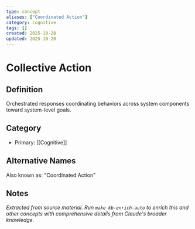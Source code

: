 ```yaml
---
type: concept
aliases: ["Coordinated Action"]
category: cognitive
tags: []
created: 2025-10-20
updated: 2025-10-20
---
```


# Collective Action

## Definition

Orchestrated responses coordinating behaviors across system components toward system-level goals.

## Category

- Primary: [[Cognitive]]

## Alternative Names

Also known as: "Coordinated Action"

## Notes

*Extracted from source material. Run `make kb-enrich-auto` to enrich this and other concepts with comprehensive details from Claude's broader knowledge.*
